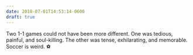 ```yaml
---
date: 2018-07-01T14:53:14-0600
draft: true
---
```




Two 1-1 games could not have been more different. One was tedious, painful, and soul-killing. The other was tense, exhilarating, and memorable. Soccer is weird. ⚽️



